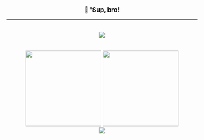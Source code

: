 <div align="center">
    <h3>👋 'Sup, bro!</h3>
    <hr>
    <br>
    <img src="https://skillicons.dev/icons?i=python,c,html,css,linux,kali,bash,vscode,lua,robloxstudio&perline=8"></img>
    <br><br><br>
    <div>
        <img height="200" src="https://github-readme-stats.vercel.app/api?username=algo-boy&theme=outrun&show_icons=true"/>
        <img height="200" src="https://github-readme-stats.vercel.app/api/top-langs?username=algo-boy&layout=donut&theme=outrun"/>
    </div>
    <img src="https://streak-stats.demolab.com/?user=algo-boy&theme=outrun"></img>
</div>

<!-- CTF{1_6u355_y0u'r3_4_n47ur4l-80rn-3xpl0r3r_700!} -->
